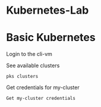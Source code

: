 # Kubernetes-Lab 
# Basic Kubernetes

Login to the cli-vm

See available clusters

    pks clusters

Get credentials for my-cluster

    Get my-cluster credentials 


 
